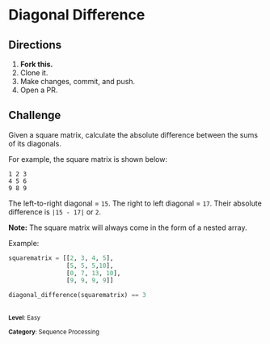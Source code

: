 # Diagonal Difference

## Directions
1. **Fork this.**
2. Clone it.
3. Make changes, commit, and push.
4. Open a PR.

## Challenge
Given a square matrix, calculate the absolute difference between the sums of its diagonals.

For example, the square matrix is shown below:

```
1 2 3
4 5 6
9 8 9
```

The left-to-right diagonal = `15`. The right to left diagonal = `17`. Their absolute difference is `|15 - 17|` or `2`.

**Note:** The square matrix will always come in the form of a nested array.

Example:
```python
squarematrix = [[2, 3, 4, 5],
                [5, 5, 5,10],
                [0, 7, 13, 10],
                [9, 9, 9, 9]]

diagonal_difference(squarematrix) == 3
```



## 
<sup>**Level**: Easy</sup>

<sup>**Category**: Sequence Processing</sup>
